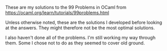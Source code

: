 These are my solutions to the 99 Problems in OCaml from https://ocaml.org/learn/tutorials/99problems.html

Unless otherwise noted, these are the solutions I developed before looking at the answers. They
might therefore not be the most optimal solutions.

I also haven't done all of the problems. I'm still working my way through them. Some I
chose not to do as they seemed to cover old ground.
